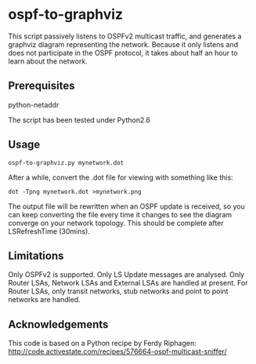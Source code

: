 ospf-to-graphviz
================

This script passively listens to OSPFv2 multicast traffic, and generates
a graphviz diagram representing the network.  Because it only listens
and does not participate in the OSPF protocol, it takes about half an 
hour to learn about the network.  

Prerequisites
-------------

python-netaddr

The script has been tested under Python2.6 

Usage
-----

    ospf-to-graphviz.py mynetwork.dot

After a while, convert the .dot file for viewing with something like this:

    dot -Tpng mynetwork.dot >mynetwork.png

The output file will be rewritten when an OSPF update is received,
so you can keep converting the file every time it changes to see the
diagram converge on your network topology.  This should be complete
after LSRefreshTime (30mins).

Limitations
-----------

Only OSPFv2 is supported.
Only LS Update messages are analysed.
Only Router LSAs, Network LSAs and External LSAs are handled at present.
For Router LSAs, only transit networks, stub networks and point to point networks are handled.

Acknowledgements
----------------

This code is based on a Python recipe by Ferdy Riphagen:
http://code.activestate.com/recipes/576664-ospf-multicast-sniffer/
